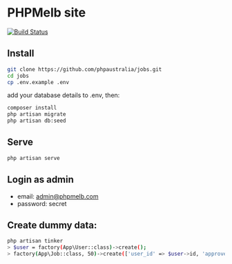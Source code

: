 # PHPMelb site
[![Build Status][ico-travis]][link-travis]

## Install

```bash
git clone https://github.com/phpaustralia/jobs.git
cd jobs
cp .env.example .env
```

add your database details to .env, then:

```bash
composer install
php artisan migrate
php artisan db:seed
```

## Serve

```bash
php artisan serve
```

## Login as admin

- email: admin@phpmelb.com
- password: secret

## Create dummy data:

```bash
php artisan tinker
> $user = factory(App\User::class)->create();
> factory(App\Job::class, 50)->create(['user_id' => $user->id, 'approved' => 1]);
```

[link-travis]: https://travis-ci.org/phpaustralia/jobs
[ico-travis]: https://img.shields.io/travis/phpaustralia/jobs/master.svg?style=flat-square